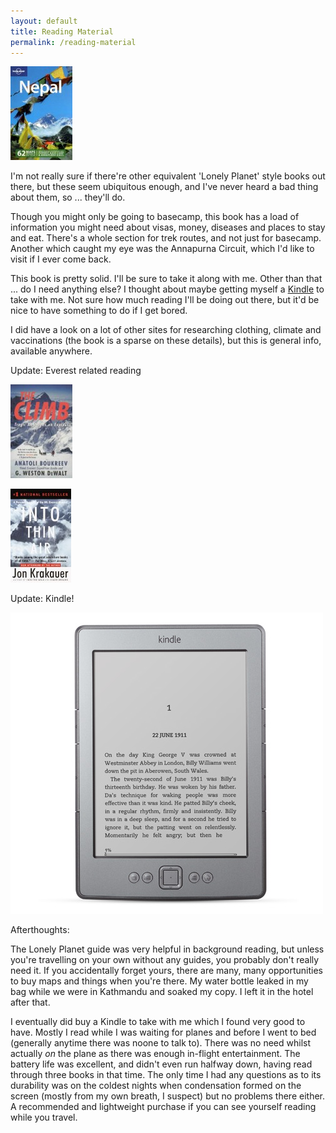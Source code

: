 ```yaml
---
layout: default
title: Reading Material
permalink: /reading-material
---
```


<a href="http://www.amazon.co.uk/gp/product/174104832X/"><img title="Lonely Planet Nepal" src="assets/lonelyplanet-99x150.jpg" /></a>

I'm not really sure if there're other equivalent 'Lonely Planet' style books out there, but these seem ubiquitous enough, and I've never heard a bad thing about them, so ... they'll do.

Though you might only be going to basecamp, this book has a load of information you might need about visas, money, diseases and places to stay and eat. There's a whole section for trek routes, and not just for basecamp. Another which caught my eye was the Annapurna Circuit, which I'd like to visit if I ever come back.

This book is pretty solid. I'll be sure to take it along with me. Other than that ... do I need anything else? I thought about maybe getting myself a <a href="http://www.amazon.co.uk/gp/product/B002LVUWFE/">Kindle</a> to take with me. Not sure how much reading I'll be doing out there, but it'd be nice to have something to do if I get bored.

I did have a look on a lot of other sites for researching clothing, climate and vaccinations (the book is a sparse on these details), but this is general info, available anywhere.

Update: Everest related reading

<a href="http://www.amazon.co.uk/gp/product/0330488961/"><img src="assets/BoukreevTheClimb-99x150.jpg" /></a>

<a href="http://www.amazon.co.uk/gp/product/1447200187/"><img src="assets/intothinair-97x150.jpg" /></a>

Update: Kindle!

<a href="http://www.amazon.co.uk/gp/product/B0051QVF7A/"><img title="Amazon Kindle" src="assets/kindle.jpg" /><a/>

Afterthoughts:

The Lonely Planet guide was very helpful in background reading, but unless you're travelling on your own without any guides, you probably don't really need it. If you accidentally forget yours, there are many, many opportunities to buy maps and things when you're there. My water bottle leaked in my bag while we were in Kathmandu and soaked my copy. I left it in the hotel after that.

I eventually did buy a Kindle to take with me which I found very good to have. Mostly I read while I was waiting for planes and before I went to bed (generally anytime there was noone to talk to). There was no need whilst actually *on* the plane as there was enough in-flight entertainment. The battery life was excellent, and didn't even run halfway down, having read through three books in that time. The only time I had any questions as to its durability was on the coldest nights when condensation formed on the screen (mostly from my own breath, I suspect) but no problems there either. A recommended and lightweight purchase if you can see yourself reading while you travel.
